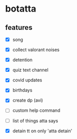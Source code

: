 # botatta

## features
- [x] song
- [x] collect valorant noises
- [x] detention
- [x] quiz text channel
- [x] covid updates
- [x] birthdays
- [x] create dp (avi)
- [ ] custom help command
- [ ] list of things atta says
- [x] detain tt on only 'atta detain'



